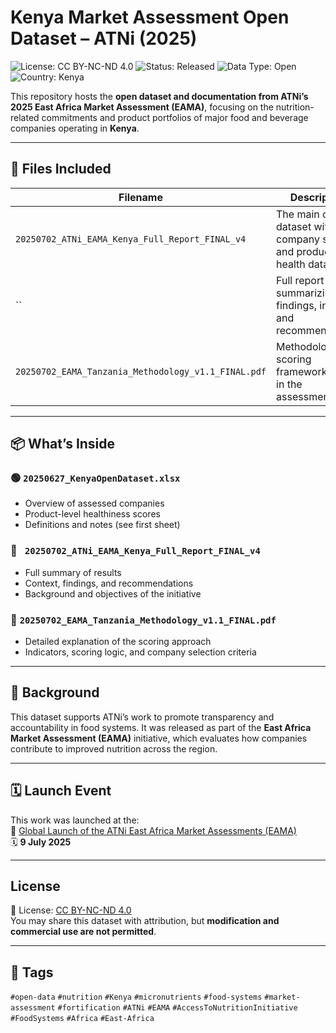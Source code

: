 # Kenya Market Assessment Open Dataset – ATNi (2025)

![License: CC BY-NC-ND 4.0](https://img.shields.io/badge/License-CC%20BY--NC--ND%204.0-lightgrey.svg)
![Status: Released](https://img.shields.io/badge/Status-Released-brightgreen)
![Data Type: Open](https://img.shields.io/badge/Data%20Type-Open-blue)
![Country: Kenya](https://img.shields.io/badge/Country-Kenya-orange)


This repository hosts the **open dataset and documentation from ATNi’s 2025 East Africa Market Assessment (EAMA)**, focusing on the nutrition-related commitments and product portfolios of major food and beverage companies operating in **Kenya**.

---

## 📄 Files Included

| Filename | Description |
|----------|-------------|
| `20250702_ATNi_EAMA_Kenya_Full_Report_FINAL_v4` | The main open dataset with company scores and product health data |
| `` | Full report summarizing findings, insights, and recommendations |
| `20250702_EAMA_Tanzania_Methodology_v1.1_FINAL.pdf` | Methodology and scoring framework used in the assessment |

---

## 📦 What’s Inside

### 🟢 `20250627_KenyaOpenDataset.xlsx`  
- Overview of assessed companies  
- Product-level healthiness scores  
- Definitions and notes (see first sheet)

### 📘 ` 20250702_ATNi_EAMA_Kenya_Full_Report_FINAL_v4`  
- Full summary of results  
- Context, findings, and recommendations  
- Background and objectives of the initiative

### 📐 `20250702_EAMA_Tanzania_Methodology_v1.1_FINAL.pdf`  
- Detailed explanation of the scoring approach  
- Indicators, scoring logic, and company selection criteria

---

## 🧭 Background

This dataset supports ATNi’s work to promote transparency and accountability in food systems. It was released as part of the **East Africa Market Assessment (EAMA)** initiative, which evaluates how companies contribute to improved nutrition across the region.

---

## 🗓️ Launch Event

This work was launched at the:  
🎤 [Global Launch of the ATNi East Africa Market Assessments (EAMA)](https://www.linkedin.com/posts/atni-org_nutrition-foodsystems-sustainabledevelopment-activity-7341735029795905536-Al3L?utm_source=share&utm_medium=member_desktop&rcm=ACoAAC_SdMQBMsaoBvXA2GSlBAM0uGmUE0I8TKQ)  
🗓️ **9 July 2025**

---

## License

📜 License: [CC BY-NC-ND 4.0](https://creativecommons.org/licenses/by-nc-nd/4.0/)  
You may share this dataset with attribution, but **modification and commercial use are not permitted**.

---

## 🔖 Tags

`#open-data` `#nutrition` `#Kenya` `#micronutrients` `#food-systems` `#market-assessment` `#fortification` `#ATNi` `#EAMA` `#AccessToNutritionInitiative` `#FoodSystems` `#Africa` `#East-Africa`
